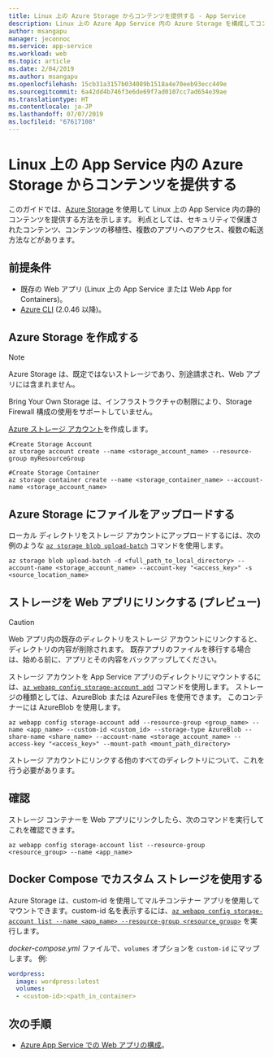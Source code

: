 ```yaml
---
title: Linux 上の Azure Storage からコンテンツを提供する - App Service
description: Linux 上の Azure App Service 内の Azure Storage を構成してコンテンツを提供する方法を説明します。
author: msangapu
manager: jeconnoc
ms.service: app-service
ms.workload: web
ms.topic: article
ms.date: 2/04/2019
ms.author: msangapu
ms.openlocfilehash: 15cb31a3157b034089b1518a4e70eeb93ecc449e
ms.sourcegitcommit: 6a42dd4b746f3e6de69f7ad0107cc7ad654e39ae
ms.translationtype: HT
ms.contentlocale: ja-JP
ms.lasthandoff: 07/07/2019
ms.locfileid: "67617108"
---
```

# <a name="serve-content-from-azure-storage-in-app-service-on-linux"></a>Linux 上の App Service 内の Azure Storage からコンテンツを提供する

このガイドでは、[Azure Storage](/azure/storage/common/storage-introduction) を使用して Linux 上の App Service 内の静的コンテンツを提供する方法を示します。 利点としては、セキュリティで保護されたコンテンツ、コンテンツの移植性、複数のアプリへのアクセス、複数の転送方法などがあります。

## <a name="prerequisites"></a>前提条件

- 既存の Web アプリ (Linux 上の App Service または Web App for Containers)。
- [Azure CLI](/cli/azure/install-azure-cli) (2.0.46 以降)。

## <a name="create-azure-storage"></a>Azure Storage を作成する

> [!NOTE]
> Azure Storage は、既定ではないストレージであり、別途請求され、Web アプリには含まれません。
>
> Bring Your Own Storage は、インフラストラクチャの制限により、Storage Firewall 構成の使用をサポートしていません。
>

[Azure ストレージ アカウント](https://docs.microsoft.com/azure/storage/common/storage-quickstart-create-account?tabs=azure-cli)を作成します。

```azurecli
#Create Storage Account
az storage account create --name <storage_account_name> --resource-group myResourceGroup

#Create Storage Container
az storage container create --name <storage_container_name> --account-name <storage_account_name>
```

## <a name="upload-files-to-azure-storage"></a>Azure Storage にファイルをアップロードする

ローカル ディレクトリをストレージ アカウントにアップロードするには、次の例のような [`az storage blob upload-batch`](https://docs.microsoft.com/cli/azure/storage/blob?view=azure-cli-latest#az-storage-blob-upload-batch) コマンドを使用します。

```azurecli
az storage blob upload-batch -d <full_path_to_local_directory> --account-name <storage_account_name> --account-key "<access_key>" -s <source_location_name>
```

## <a name="link-storage-to-your-web-app-preview"></a>ストレージを Web アプリにリンクする (プレビュー)

> [!CAUTION]
> Web アプリ内の既存のディレクトリをストレージ アカウントにリンクすると、ディレクトリの内容が削除されます。 既存アプリのファイルを移行する場合は、始める前に、アプリとその内容をバックアップしてください。
>

ストレージ アカウントを App Service アプリのディレクトリにマウントするには、[`az webapp config storage-account add`](https://docs.microsoft.com/cli/azure/webapp/config/storage-account?view=azure-cli-latest#az-webapp-config-storage-account-add) コマンドを使用します。 ストレージの種類としては、AzureBlob または AzureFiles を使用できます。 このコンテナーには AzureBlob を使用します。

```azurecli
az webapp config storage-account add --resource-group <group_name> --name <app_name> --custom-id <custom_id> --storage-type AzureBlob --share-name <share_name> --account-name <storage_account_name> --access-key "<access_key>" --mount-path <mount_path_directory>
```

ストレージ アカウントにリンクする他のすべてのディレクトリについて、これを行う必要があります。

## <a name="verify"></a>確認

ストレージ コンテナーを Web アプリにリンクしたら、次のコマンドを実行してこれを確認できます。

```azurecli
az webapp config storage-account list --resource-group <resource_group> --name <app_name>
```

## <a name="use-custom-storage-in-docker-compose"></a>Docker Compose でカスタム ストレージを使用する

Azure Storage は、custom-id を使用してマルチコンテナー アプリを使用してマウントできます。custom-id 名を表示するには、[`az webapp config storage-account list --name <app_name> --resource-group <resource_group>`](/cli/azure/webapp/config/storage-account?view=azure-cli-latest#az-webapp-config-storage-account-list) を実行します。

*docker-compose.yml* ファイルで、`volumes` オプションを `custom-id` にマップします。 例:

```yaml
wordpress:
  image: wordpress:latest
  volumes:
  - <custom-id>:<path_in_container>
```

## <a name="next-steps"></a>次の手順

- [Azure App Service での Web アプリの構成](../configure-common.md)。
